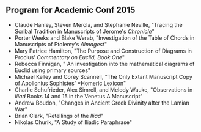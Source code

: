 ## Program for Academic Conf 2015




- Claude Hanley, Steven Merola, and Stephanie Neville, "Tracing the Scribal Tradition in Manuscripts of Jerome's *Chronicle*"
- Porter Weeks and Blake Werab, "Investigation of the Table of Chords in Manuscripts of Ptolemy's *Almagest*"
- Mary Patrice Hamilton, "The Purpose and Construction of Diagrams in Proclus' *Commentary on Euclid, Book One*"
-  Rebecca Finnigan, " An investigation into the mathematical diagrams of Euclid using primary sources"
- Michael Kelley and Corey Scannell, "The Only Extant Manuscript Copy of Apollonius Sophistes' *Homeric Lexicon"
- Charlie Schufrieder, Alex Simrell,  and Melody Wauke, "Observations in *Iliad* Books 14 and 15 in the Venetus A Manuscript"
- Andrew Boudon, "Changes in Ancient Greek Divinity after the Lamian War"
- Brian Clark, "Retellings of the *Iliad*"
- Nikolas Churik, "A Study of Iliadic Paraphrase"